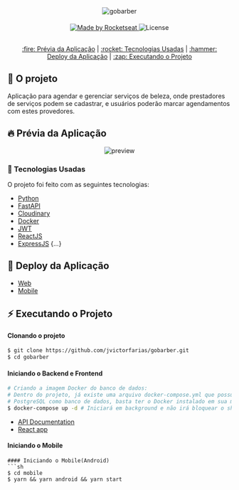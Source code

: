 <div align="center" style="margin-bottom: 20px;">
<img alt="gobarber" src="https://user-images.githubusercontent.com/32133062/113152424-809d7e00-920c-11eb-97d7-8bb9ad16446e.png" width="auto" heigth="auto"/>
</div>

<div align="center" style="margin: 20px;">
  
<p align="center">
<a href="https://rocketseat.com.br">
  <img alt="Made by Rocketseat" src="https://img.shields.io/badge/made%20by-Rocketseat-%237519C1">
</a>
 <a>
<img alt="License" src="https://img.shields.io/github/license/vitorserrano/ecoleta?color=%237519C1">
<br><br>


<p align="center" >
  <a href="#fire-prévia-da-aplicação"> :fire: Prévia da Aplicação</a> |
  <a href="#rocket-tecnologias-usadas"> :rocket: Tecnologias Usadas</a> |
  <a href="#hammer-deploy-da-aplicação"> :hammer: Deploy da Aplicação</a> |
  <a href="#zap-executando-o-projeto"> :zap: Executando o Projeto </a> 
</p>

</div>

## :barber: O projeto

Aplicação para agendar e gerenciar serviços de beleza, onde prestadores de serviços podem se cadastrar,
e usuários poderão marcar agendamentos com estes provedores.

## :fire: Prévia da Aplicação

<div align="center"> 
<img src="https://media.giphy.com/media/Lm6bmg75wR7Llcf9JG/giphy.gif" alt="preview"/>
</div>

### :rocket: Tecnologias Usadas

O projeto foi feito com as seguintes tecnologias:

- [Python](https://www.python.org/)
- [FastAPI](https://fastapi.tiangolo.com/)
- [Cloudinary](https://cloudinary.com/)
- [Docker](https://www.docker.com/)
- [JWT](https://jwt.io/)
- [ReactJS](https://pt-br.reactjs.org/)
- [ExpressJS](https://expressjs.com/)
{...}

## :hammer: Deploy da Aplicação
- [Web](https://lucas-gobarber.vercel.app/)
- [Mobile](https://expo.io/@luccasph/projects/gobarber)

## :zap: Executando o Projeto
#### Clonando o projeto
```sh
$ git clone https://github.com/jvictorfarias/gobarber.git
$ cd gobarber
```
#### Iniciando o Backend e Frontend
```sh
# Criando a imagem Docker do banco de dados:
# Dentro do projeto, já existe uma arquivo docker-compose.yml que possui o
# PostgreSQL como banco de dados, basta ter o Docker instalado em sua máquina.
$ docker-compose up -d # Iniciará em background e não irá bloquear o shell
```
- [API Documentation](http://localhost:8000/docs)
- [React app](http://localhost:3000)

#### Iniciando o Mobile

```
#### Iniciando o Mobile(Android)
```sh
$ cd mobile
$ yarn && yarn android && yarn start
```
